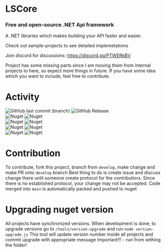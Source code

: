 # LSCore
### Free and open-source .NET Api framework

A .NET libraries which makes building your API faster and easier.

Check out sample-projects to see detailed implemetations

Join discord for discussions: https://discord.gg/PTWERkBV

Project has some missing parts since I am moving them from internal projects to here, so expect more things in future. If you have some idea which you want to include, feel free to contribute.

# Activity
![GitHub last commit (branch)](https://img.shields.io/github/last-commit/LimitlessSoft/LSCore/develop?label=Last%20develop%20commit)
![GitHub Release](https://img.shields.io/github/v/release/LimitlessSoft/LSCore)
<br>
![Nuget](https://img.shields.io/nuget/v/LSCore.Contracts?label=LSCore.Contracts%20nuget)
![Nuget](https://img.shields.io/nuget/dt/LSCore.Contracts?label=LSCore.Contracts%20nuget)
<br>
![Nuget](https://img.shields.io/nuget/v/LSCore.Domain?label=LSCore.Domain%20nuget)
![Nuget](https://img.shields.io/nuget/dt/LSCore.Domain?label=LSCore.Domain%20nuget)
<br>
![Nuget](https://img.shields.io/nuget/v/LSCore.Framework?label=LSCore.Framework%20nuget)
![Nuget](https://img.shields.io/nuget/dt/LSCore.Framework?label=LSCore.Framework%20nuget)
<br>
![Nuget](https://img.shields.io/nuget/v/LSCore.Repository?label=LSCore.Repository%20nuget)
![Nuget](https://img.shields.io/nuget/dt/LSCore.Repository?label=LSCore.Repository%20nuget)

# Contribution
To contribute, fork this project, branch from `develop`, make change and make PR onto `develop` branch
Best thing to do is create issue and discuss change there until someone create protocol for the contributiors.
Since there is no established protocol, your change may not be accepted.
Code merged into `main` is automatically packed and pushed to nuget

# Upgrading nuget version
All projects have synchronized versions. When development is done, to upgrade versions go to `/tools/version-upgrade` and run `node version-upgrade.js`
This tool will update version number inside all projects and commit upgrade with appropriate message
Important!!! - run from withing the folder!
